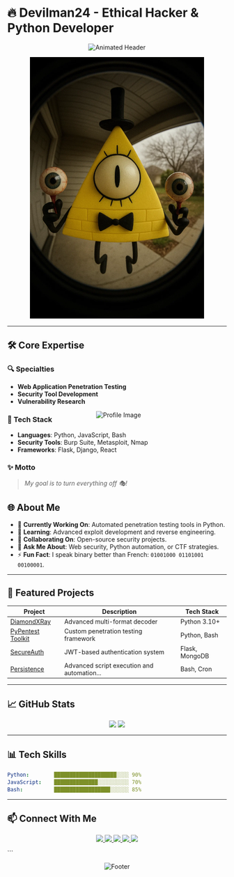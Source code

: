 
# 🔥 Devilman24 - Ethical Hacker & Python Developer

<p align="center">
  <img src="https://readme-typing-svg.demolab.com?font=Fira+Code&pause=1000&color=22D3EE&width=435&lines=Python+Developer+%7C+pentester;Ethical+Hacker+%7C+CTF+Player;Creating+Secure+%7C+Elegant+Solutions;System+administrator+%7C+Cybersecurity+writer" alt="Animated Header" /
</p>
<p align="center">
  <img src="https://github.com/Devilman24/Devilman24/blob/498b5ae1b8fbe93eb3b40f77a1e5f9626bde1cce/yeux.JPEG" alt="Banner Image" width="400" />
</p>



---
## 🛠️ Core Expertise

### 🔍 Specialties
- **Web Application Penetration Testing**
- **Security Tool Development**
- **Vulnerability Research**
<img align="right" src="https://github.com/SankshipthShetty/SankshipthShetty/assets/99337968/2bd05422-3a3b-4d7c-94a1-7cdb584c09d7" alt="Profile Image" width="300"/>

### 🧰 Tech Stack
- **Languages**: Python, JavaScript, Bash
- **Security Tools**: Burp Suite, Metasploit, Nmap
- **Frameworks**: Flask, Django, React

### ✨ Motto
> *My goal is to turn everything off 🎭!*

## 🌐 About Me

* 🔭 **Currently Working On**: Automated penetration testing tools in Python.
* 🌱 **Learning**: Advanced exploit development and reverse engineering.
* 👯 **Collaborating On**: Open-source security projects.
* 💬 **Ask Me About**: Web security, Python automation, or CTF strategies.
* ⚡ **Fun Fact**: I speak binary better than French: `01001000 01101001 00100001`.

---

## 🚀 Featured Projects

| Project                | Description                                | Tech Stack     |
| ---------------------- | ------------------------------------------ | -------------- |
| [DiamondXRay](https://github.com/Devilman24/DiamondXRay)       | Advanced multi-format decoder              | Python 3.10+   |
| [PyPentest Toolkit](#) | Custom penetration testing framework       | Python, Bash   |
| [SecureAuth](#)        | JWT-based authentication system            | Flask, MongoDB |
| [Persistence](https://github.com/Devilman24/Persistence)       | Advanced script execution and automation...| Bash, Cron     |

---

## 📈 GitHub Stats

<p align="center">
  <img src="https://github-readme-stats.vercel.app/api?username=devilman24&show_icons=true&theme=radical" width="400" />
  <img src="https://github-readme-streak-stats.herokuapp.com/?user=devilman24&theme=radical" width="400" />
</p>

---

## 📊 Tech Skills

```yaml
Python:        ████████████████████░░░░ 90%
JavaScript:    ██████████████░░░░░░░░░░ 70%
Bash:          ██████████████████░░░░░░ 85%
```

---

## 📫 Connect With Me

<p align="center">
  <a href="https://twitter.com/YourHandle" target="_blank">
    <img src="https://img.shields.io/badge/Twitter-1DA1F2?style=for-the-badge&logo=twitter&logoColor=white" />
  </a>
  <a href="https://linkedin.com/in/devilman24" target="_blank">
    <img src="https://img.shields.io/badge/LinkedIn-0077B5?style=for-the-badge&logo=linkedin&logoColor=white" />
  </a>
  <a href="https://discord.com/channels/devilman24" target="_blank">
    <img src="https://img.shields.io/badge/Discord-5865F2?style=for-the-badge&logo=discord&logoColor=white" />
  </a>
  <a href="https://medium.com/@Devilman24" target="_blank">
    <img src="https://img.shields.io/badge/Medium-12100E?style=for-the-badge&logo=medium&logoColor=white" />
  </a>
  <a href="mailto:abstractdiamond@protonmail.com">
    <img src="https://img.shields.io/badge/ProtonMail-8B89CC?style=for-the-badge&logo=protonmail&logoColor=white" />
  </a>
</p>
```
<p align="center">
  <img src="https://capsule-render.vercel.app/api?type=waving&color=gradient&height=60&section=footer" alt="Footer"/>
</p>

